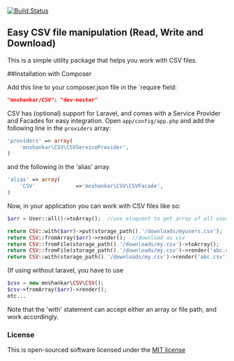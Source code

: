 [![Build Status](https://travis-ci.org/mnshankar/csv.png)](https://travis-ci.org/mnshankar/csv)

## Easy CSV file manipulation (Read, Write and Download)

This is a simple utility package that helps you work with CSV files.

##Installation with Composer

Add this line to your composer.json file in the `require field:

```json
"mnshankar/CSV": "dev-master"
```
CSV has (optional) support for Laravel, and comes with a Service Provider and Facades for easy integration.
Open `app/config/app.php` and add the following line in the `providers` array:

```php
'providers' => array(
    'mnshankar\CSV\CSVServiceProvider',
)
```
and the following in the 'alias' array

```php
'alias' => array(
    'CSV'             =>'mnshankar\CSV\CSVFacade',
)
```
Now, in your application you can work with CSV files like so:

```php
$arr = User::all()->toArray();	//use eloquent to get array of all users in 'users' table

return CSV::with($arr)->put(storage_path().'/downloads/myusers.csv');	//store as csv in this path
return CSV::fromArray($arr)->render();	//download as csv
return CSV::fromFile(storage_path().'/downloads/my.csv')->toArray();    //return csv file as an array
return CSV::fromFile(storage_path().'/downloads/my.csv')->render('abc.csv'); //render saved csv file as a downloadable document
return CSV::with(storage_path().'/downloads/my.csv')->render('abc.csv'); //use 'with'.. same as previous
```    

(If using without laravel, you have to use 
```php
$csv = new mnshankar\CSV\CSV();
$csv->fromArray($arr)->render();
etc...
```
Note that the 'with' statement can accept either an array or file path, and work accordingly.

### License

This is open-sourced software licensed under the [MIT license](http://opensource.org/licenses/MIT)
